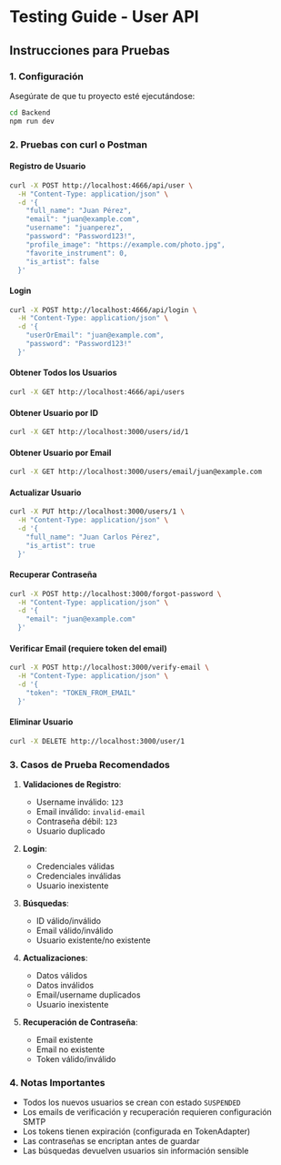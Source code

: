 # Testing Guide - User API

## Instrucciones para Pruebas

### 1. Configuración

Asegúrate de que tu proyecto esté ejecutándose:

```bash
cd Backend
npm run dev
```

### 2. Pruebas con curl o Postman

#### Registro de Usuario

```bash
curl -X POST http://localhost:4666/api/user \
  -H "Content-Type: application/json" \
  -d '{
    "full_name": "Juan Pérez",
    "email": "juan@example.com",
    "username": "juanperez",
    "password": "Password123!",
    "profile_image": "https://example.com/photo.jpg",
    "favorite_instrument": 0,
    "is_artist": false
  }'
```

#### Login

```bash
curl -X POST http://localhost:4666/api/login \
  -H "Content-Type: application/json" \
  -d '{
    "userOrEmail": "juan@example.com",
    "password": "Password123!"
  }'
```

#### Obtener Todos los Usuarios

```bash
curl -X GET http://localhost:4666/api/users
```

#### Obtener Usuario por ID

```bash
curl -X GET http://localhost:3000/users/id/1
```

#### Obtener Usuario por Email

```bash
curl -X GET http://localhost:3000/users/email/juan@example.com
```

#### Actualizar Usuario

```bash
curl -X PUT http://localhost:3000/users/1 \
  -H "Content-Type: application/json" \
  -d '{
    "full_name": "Juan Carlos Pérez",
    "is_artist": true
  }'
```

#### Recuperar Contraseña

```bash
curl -X POST http://localhost:3000/forgot-password \
  -H "Content-Type: application/json" \
  -d '{
    "email": "juan@example.com"
  }'
```

#### Verificar Email (requiere token del email)

```bash
curl -X POST http://localhost:3000/verify-email \
  -H "Content-Type: application/json" \
  -d '{
    "token": "TOKEN_FROM_EMAIL"
  }'
```

#### Eliminar Usuario

```bash
curl -X DELETE http://localhost:3000/user/1
```

### 3. Casos de Prueba Recomendados

1. **Validaciones de Registro**:
   - Username inválido: `123`
   - Email inválido: `invalid-email`
   - Contraseña débil: `123`
   - Usuario duplicado

2. **Login**:
   - Credenciales válidas
   - Credenciales inválidas
   - Usuario inexistente

3. **Búsquedas**:
   - ID válido/inválido
   - Email válido/inválido
   - Usuario existente/no existente

4. **Actualizaciones**:
   - Datos válidos
   - Datos inválidos
   - Email/username duplicados
   - Usuario inexistente

5. **Recuperación de Contraseña**:
   - Email existente
   - Email no existente
   - Token válido/inválido

### 4. Notas Importantes

- Todos los nuevos usuarios se crean con estado `SUSPENDED`
- Los emails de verificación y recuperación requieren configuración SMTP
- Los tokens tienen expiración (configurada en TokenAdapter)
- Las contraseñas se encriptan antes de guardar
- Las búsquedas devuelven usuarios sin información sensible
